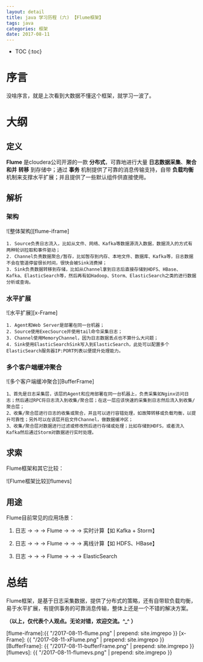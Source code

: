 ```yaml
---
layout: detail
title: java 学习历程 (六) 【Flume框架】
tags: java
categories: 框架
date: 2017-08-11
---
```


* TOC
{:toc}

# 序言

没啥序言，就是上次看到大数据不懂这个框架，就学习一波了。

# 大纲

## 定义

**Flume** 是cloudera公司开源的一款 **分布式**，可靠地进行大量 **日志数据采集**、**聚合** **和并** **转移** 到存储中；通过 **事务** 机制提供了可靠的消息传输支持，自带 **负载均衡** 机制来支撑水平扩展；并且提供了一些默认组件供直接使用。

## 解析

### 架构

![整体架构][flume-iframe]

~~~
1. Source负责日志流入，比如从文件、网络、Kafka等数据源流入数据，数据流入的方式有两种轮训拉取和事件驱动；
2. Channel负责数据聚合/暂存，比如暂存到内存、本地文件、数据库、Kafka等，日志数据不会在管道停留很长时间，很快会被Sink消费掉；
3. Sink负责数据转移到存储，比如从Channel拿到日志后直接存储到HDFS、HBase、Kafka、ElasticSearch等，然后再有如Hadoop、Storm、ElasticSearch之类的进行数据分析或查询。
~~~

### 水平扩展

![水平扩展][x-Frame]

~~~
1. Agent和Web Server是部署在同一台机器；
2. Source使用ExecSource并使用tail命令采集日志；
3. Channel使用MemoryChannel，因为日志数据丢点也不算什么大问题；
4. Sink使用ElasticSearchSink写入到ElasticSearch，此处可以配置多个ElasticSearch服务器IP:PORT列表以便提升处理能力。
~~~

### 多个客户端缓冲聚合

![多个客户端缓冲聚合][BufferFrame]

~~~
1、首先是日志采集层，该层的Agent和应用部署在同一台机器上，负责采集如Nginx访问日志；然后通过RPC将日志流入到收集/聚合层；在这一层应该快速的采集到日志然后流入到收集/聚合层；
2、收集/聚合层进行日志的收集或聚合，并且可以进行容错处理，如故障转移或负载均衡，以提升可靠性；另外可以在该层开启文件Channel，做数据缓冲区；
3、收集/聚合层对数据进行过滤或修改然后进行存储或处理；比如存储到HDFS，或者流入Kafka然后通过Storm对数据进行实时处理。
~~~

## 求索

Flume框架和其它比较：

![Flume框架比较][flumevs]

## 用途

Flume目前常见的应用场景：

1. 日志 → → → Flume → → → 实时计算【如 Kafka + Storm】

2. 日志 → → → Flume → → → 离线计算【如 HDFS、HBase】

3. 日志 → → → Flume → → → ElasticSearch

# 总结

Flume框架，是基于日志采集数据，提供了分布式的策略，还有自带软负载均衡，易于水平扩展，有提供事务的可靠消息传输，整体上还是一个不错的解决方案。


**（以上，仅代表个人观点。无论对错，欢迎交流。^_^ ）**


[flume-iframe]:{{ "/2017-08-11-flume.png" | prepend: site.imgrepo }}
[x-Frame]: {{ "/2017-08-11-xFlume.png" | prepend: site.imgrepo }}
[BufferFrame]: {{ "/2017-08-11-bufferFrame.png" | prepend: site.imgrepo }}
[flumevs]: {{ "/2017-08-11-flumevs.png" | prepend: site.imgrepo }}
